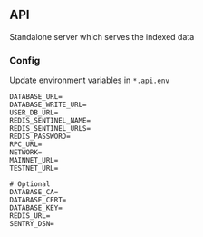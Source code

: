 ## API

Standalone server which serves the indexed data

### Config

Update environment variables in `*.api.env`

```
DATABASE_URL=
DATABASE_WRITE_URL=
USER_DB_URL=
REDIS_SENTINEL_NAME=
REDIS_SENTINEL_URLS=
REDIS_PASSWORD=
RPC_URL=
NETWORK=
MAINNET_URL=
TESTNET_URL=

# Optional
DATABASE_CA=
DATABASE_CERT=
DATABASE_KEY=
REDIS_URL=
SENTRY_DSN=
```
